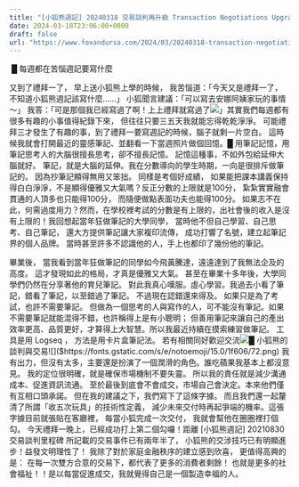 ```yaml
---
title: "[小狐熊週記] 20240318 交易談判再升級 Transaction Negotiations Upgrade"
date: 2024-03-18T23:06:00+0800
draft: false
url: "https://www.foxandursa.com/2024/03/20240318-transaction-negotiations.html"
---
```


 █ 每週都在苦惱週記要寫什麼

又到了禮拜一了， 早上送小狐熊上學的時候，
我苦惱道：「今天又是禮拜一了，不知道小狐熊週記該寫什麼……」
小狐聞言建議：「可以寫去安娜阿姨家玩的事情～」
我答：「可是那個我已經寫過了啊！上上禮拜就寫過了![]($https://fonts.gstatic.com/s/e/notoemoji/15.0/1f606/72.png)」其實我們每週都有很多有趣的小事值得紀錄下來，
但往往只要三五天我就能忘得乾乾淨淨。
可能禮拜三才發生了有趣的事，到了禮拜一要寫週記的時候，腦子就剩一片空白。
這時候我就會打開最近的靈感筆記、並翻看一下當週照片做個回憶。█ 用筆記記憶，用筆記思考人的大腦很擅長思考，卻不擅長記憶。
記憶這種事，不如外包給延伸大腦就好。
筆記，就是大腦的延伸。我在分數導向的學生時期，一向是很排斥做筆記的。
因為抄筆記顯得無用又笨拙。
同樣是考個好成績，
如果能把課本講義保持得白白淨淨，不是顯得優雅又大氣嗎？反正分數的上限就是100分，
紮紮實實融會貫通的人頂多也只能得100分，
而隨便做點表面功夫也能得100分。
如果志不在此，何需過度用力？然而，在學校裡考試的分數是有上限的，出社會後的收入是沒有上限的！我回想起當年狂做筆記的大學同學，
當時他不但自己學習、自己思考、自己筆記，
還大方提供筆記讓大家複印流傳，
成功打響了名號，建立起筆記界的個人品牌。
當時甚至許多不認識他的人，手上也都印了幾份他的筆記。

畢業後，
當我看到當年狂做筆記的同學如今飛黃騰達，遠遠達到了我無法企及的高度。
這才發現如此的格局，才真是優雅又大氣。
甚至在畢業十多年後，大學同學們仍然在分享著他的育兒筆記。
對此我真心嘆服。虛心學習。我過去小看了筆記，錯看了筆記，以至錯過了筆記。
不過現在認錯還來得及。
如果只是為了考試，也許不需要筆記。
但做為一個思考的人與寫作的人，可不能沒有筆記。如果不需要筆記就能混得不錯，也許稱得上是有小聰明；
但善用筆記來讓自己的產出效率更高、品質更好，才算得上大智慧。所以我最近持續在摸索練習做筆記。
工具是用 Logseq ，
方法是用卡片盒筆記法。
若有相關同好歡迎交流![]($https://fonts.gstatic.com/s/e/notoemoji/15.0/1f606/72.png)█ 小狐熊的談判與交易![]($https://fonts.gstatic.com/s/e/notoemoji/15.0/1f606/72.png)
我有出力，但沒有太多，主要還是扮演了一個潤滑的角色。誰吃蘋果我基本上都沒意見。
我的定位很明確，就是確保市場機制不要失靈。
所以我的責任就是減少溝通成本、促進資訊流通。
至於最後到底會不會成交，市場自己會決定。本來他們僅有互相口頭承諾。
但在我的建議之下，我們寫下了這條字據。
而且我們還一起釐清了所謂「收五次玩具」的技術性定義，
減少未來交付時再起爭端的機率。這張字據目前就張貼在客廳裡，
每當小狐完成一次交付，
我就會幫他在圈圈裡打個勾。
今天禮拜一晚上，已經成功打上第二個勾囉！距離 [小狐熊週記] 20210830 交易談判里程碑 所記載的交易事件已有兩年半了，
小狐熊的交涉技巧已有明顯進步！益發文明理性了！
我除了對於家庭金融秩序的建立感到欣喜，
更值得高興的是：
在每一次雙方合意的交易下，都代表了更多的消費者剩餘！
也就是更多的社會福祉！！是以每當促進成交，我就覺得自己是一個製造幸福的人。




